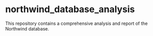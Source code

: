 # northwind_database_analysis
This repository contains a comprehensive analysis and report of the Northwind database.
